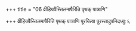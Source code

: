 +++
title = "06 व्रीहियवैस्तिलमाषैरिति पृथक् पात्राणि"

+++
व्रीहियवैस्तिलमाषैरिति पृथक् पात्राणि पूरयित्वा पुरस्तादुपनिदध्युः ६